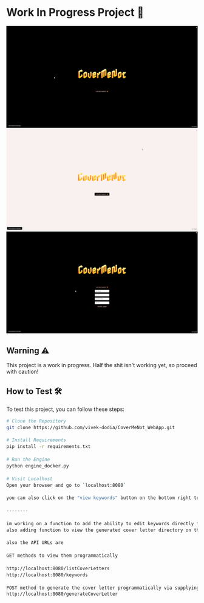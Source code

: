 # Work In Progress Project 🚧

![homepage-darkmode](screenshots/homepage-darkmode.png)
![homepage-lightmode](screenshots/homepage-lightmode.png)
![frontendforgeneratingcoverletter](screenshots/frontendforgeneratingcoverletter.png)

## Warning ⚠️
This project is a work in progress. Half the shit isn't working yet, so proceed with caution!

## How to Test 🛠️

To test this project, you can follow these steps:

```bash
# Clone the Repository
git clone https://github.com/vivek-dodia/CoverMeNot_WebApp.git

# Install Requirements
pip install -r requirements.txt

# Run the Engine
python engine_docker.py

# Visit Localhost
Open your browser and go to `localhost:8080`

you can also click on the "view keywords" button on the bottom right to view the keywords that will crosschecked from the job url. 

--------

im working on a function to add the ability to edit keywords directly from webapp.
also adding function to view the generated cover letter directory on the left side of main page.

also the API URLs are 

GET methods to view them programmatically

http://localhost:8080/listCoverLetters
http://localhost:8080/keywords

POST method to generate the cover letter programmatically via supplying the necessary variables in json format in body.
http://localhost:8080/generateCoverLetter
